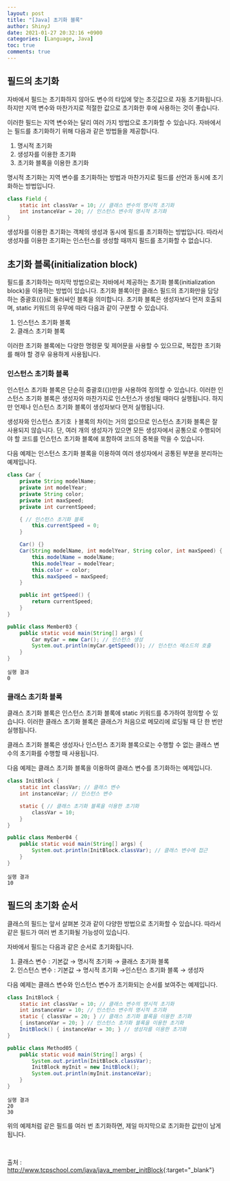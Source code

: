 ```yaml
---
layout: post
title: "[Java] 초기화 블록"
author: ShinyJ
date: 2021-01-27 20:32:16 +0900
categories: [Language, Java]
toc: true
comments: true
---
```


## 필드의 초기화

자바에서 필드는 초기화하지 않아도 변수의 타입에 맞는 초깃값으로 자동 초기화됩니다.
하지만 지역 변수와 마찬가지로 적절한 값으로 초기화한 후에 사용하는 것이 좋습니다.

이러한 필드는 지역 변수와는 달리 여러 가지 방법으로 초기화할 수 있습니다.
자바에서는 필드를 초기화하기 위해 다음과 같은 방법들을 제공합니다.

1. 명시적 초기화
2. 생성자를 이용한 초기화
3. 초기화 블록을 이용한 초기화

명시적 초기화는 지역 변수를 초기화하는 방법과 마찬가지로 필드를 선언과 동시에 초기화하는 방법입니다.

```java
class Field {
    static int classVar = 10; // 클래스 변수의 명시적 초기화
    int instanceVar = 20; // 인스턴스 변수의 명시적 초기화
}
```

생성자를 이용한 초기화는 객체의 생성과 동시에 필드를 초기화하는 방법입니다.
따라서 생성자를 이용한 초기화는 인스턴스를 생성할 때까지 필드를 초기화할 수 없습니다.

## 초기화 블록(initialization block)

필드를 초기화하는 마지막 방법으로는 자바에서 제공하는 초기화 블록(initialization block)을 이용하는 방법이 있습니다.
초기화 블록이란 클래스 필드의 초기화만을 담당하는 중괄호({})로 둘러싸인 블록을 의미합니다.
초기화 블록은 생성자보다 먼저 호출되며, static 키워드의 유무에 따라 다음과 같이 구분할 수 있습니다.

1. 인스턴스 초기화 블록
2. 클래스 초기화 블록

이러한 초기화 블록에는 다양한 명령문 및 제어문을 사용할 수 있으므로, 복잡한 초기화를 해야 할 경우 유용하게 사용됩니다.

### 인스턴스 초기화 블록

인스턴스 초기화 블록은 단순히 중괄호({})만을 사용하여 정의할 수 있습니다.
이러한 인스턴스 초기화 블록은 생성자와 마찬가지로 인스턴스가 생성될 때마다 실행됩니다.
하지만 언제나 인스턴스 초기화 블록이 생성자보다 먼저 실행됩니다.

생성자와 인스턴스 초기호 ㅏ블록의 차이는 거의 없으므로 인스턴스 초기화 블록은 잘 사용되지 않습니다.
단, 여러 개의 생성자가 있으면 모든 생성자에서 공통으로 수행되어야 할 코드를 인스턴스 초기화 블록에 포함하여 코드의 중복을 막을 수 있습니다.

다음 예제는 인스턴스 초기화 블록을 이용하여 여러 생성자에서 공통된 부분을 분리하는 예제입니다.

```java
class Car {
    private String modelName;
    private int modelYear;
    private String color;
    private int maxSpeed;
    private int currentSpeed;

    { // 인스턴스 초기화 블록
        this.currentSpeed = 0;
    }

    Car() {}
    Car(String modelName, int modelYear, String color, int maxSpeed) {
        this.modelName = modelName;
        this.modelYear = modelYear;
        this.color = color;
        this.maxSpeed = maxSpeed;
    }

    public int getSpeed() {
        return currentSpeed;
    }
}

public class Member03 {
    public static void main(String[] args) {
        Car myCar = new Car(); // 인스턴스 생성
        System.out.println(myCar.getSpeed()); // 인스턴스 메소드의 호출
    }
}
```

```
실행 결과
0
```

### 클래스 초기화 블록

클래스 초기화 블록은 인스턴스 초기화 블록에 static 키워드를 추가하여 정의할 수 있습니다.
이러한 클래스 초기화 블록은 클래스가 처음으로 메모리에 로딩될 때 단 한 번만 실행됩니다.

클래스 초기화 블록은 생성자나 인스턴스 초기화 블록으로는 수행할 수 없는 클래스 변수의 초기화를 수행할 때 사용됩니다.

다음 예제는 클래스 초기화 블록을 이용하여 클래스 변수를 초기화하는 예제입니다.

```java
class InitBlock {
    static int classVar; // 클래스 변수
    int instanceVar; // 인스턴스 변수

    static { // 클래스 초기화 블록을 이용한 초기화
        classVar = 10;
    }
}

public class Member04 {
    public static void main(String[] args) {
        System.out.println(InitBlock.classVar); // 클래스 변수에 접근
    }
}
```

```
실행 결과
10
```

## 필드의 초기화 순서

클래스의 필드는 앞서 살펴본 것과 같이 다양한 방법으로 초기화할 수 있습니다.
따라서 같은 필드가 여러 번 초기화될 가능성이 있습니다.

자바에서 필드는 다음과 같은 순서로 초기화됩니다.

1. 클래스 변수 : 기본값 → 명시적 초기화 → 클래스 초기화 블록
2. 인스턴스 변수 : 기본값 → 명시적 초기화 →인스턴스 초기화 블록 → 생성자

다음 예제는 클래스 변수와 인스턴스 변수가 초기화되는 순서를 보여주는 예제입니다.

```java
class InitBlock {
    static int classVar = 10; // 클래스 변수의 명시적 초기화
    int instanceVar = 10; // 인스턴스 변수의 명시적 초기화
    static { classVar = 20; } // 클래스 초기화 블록을 이용한 초기화
    { instanceVar = 20; } // 인스턴스 초기화 블록을 이용한 초기화
    InitBlock() { instanceVar = 30; } // 생성자를 이용한 초기화
}

public class Method05 {
    public static void main(String[] args) {
        System.out.println(InitBlock.classVar);
        InitBlock myInit = new InitBlock();
        System.out.println(myInit.instanceVar);
    }
}
```

```
실행 결과
20
30
```

위의 예제처럼 같은 필드를 여러 번 초기화하면, 제일 마지막으로 초기화한 값만이 남게 됩니다.

<br>

출처 : <http://www.tcpschool.com/java/java_member_initBlock>{:target="_blank"}